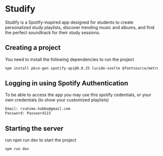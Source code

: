 # Studify

Studify is a Spotify-inspired app designed for students to create personalized study playlists, discover trending music and albums, and find the perfect soundtrack for their study sessions.

## Creating a project
You need to install the following dependencies to run the project

```bash
npm install pkce-gen spotify-api@0.0.25 lucide-svelte @fontsource/metropolis nodemon tailwindcss @unsass/breakpoint@2.4.0 modern-normalize@2.0.0 nprogress
```

## Logging in using Spotify Authentication

To be able to access the app you may use this spotify cedentials, or your own credentials (to show your customized playlists)

```bash
Email: rzuhime.habbo@gmail.com
Password: Password123
```

## Starting the server

run npm run dev to start the project

```bash
npm run dev
```

